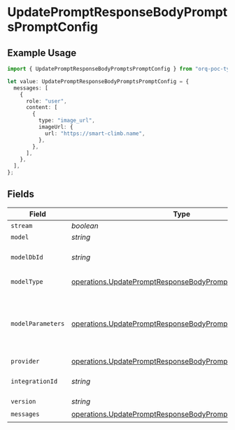 # UpdatePromptResponseBodyPromptsPromptConfig

## Example Usage

```typescript
import { UpdatePromptResponseBodyPromptsPromptConfig } from "orq-poc-typescript-multi-env-version/models/operations";

let value: UpdatePromptResponseBodyPromptsPromptConfig = {
  messages: [
    {
      role: "user",
      content: [
        {
          type: "image_url",
          imageUrl: {
            url: "https://smart-climb.name",
          },
        },
      ],
    },
  ],
};
```

## Fields

| Field                                                                                                                                  | Type                                                                                                                                   | Required                                                                                                                               | Description                                                                                                                            |
| -------------------------------------------------------------------------------------------------------------------------------------- | -------------------------------------------------------------------------------------------------------------------------------------- | -------------------------------------------------------------------------------------------------------------------------------------- | -------------------------------------------------------------------------------------------------------------------------------------- |
| `stream`                                                                                                                               | *boolean*                                                                                                                              | :heavy_minus_sign:                                                                                                                     | N/A                                                                                                                                    |
| `model`                                                                                                                                | *string*                                                                                                                               | :heavy_minus_sign:                                                                                                                     | N/A                                                                                                                                    |
| `modelDbId`                                                                                                                            | *string*                                                                                                                               | :heavy_minus_sign:                                                                                                                     | The id of the resource                                                                                                                 |
| `modelType`                                                                                                                            | [operations.UpdatePromptResponseBodyPromptsModelType](../../models/operations/updatepromptresponsebodypromptsmodeltype.md)             | :heavy_minus_sign:                                                                                                                     | The type of the model                                                                                                                  |
| `modelParameters`                                                                                                                      | [operations.UpdatePromptResponseBodyPromptsModelParameters](../../models/operations/updatepromptresponsebodypromptsmodelparameters.md) | :heavy_minus_sign:                                                                                                                     | Model Parameters: Not all parameters apply to every model                                                                              |
| `provider`                                                                                                                             | [operations.UpdatePromptResponseBodyPromptsProvider](../../models/operations/updatepromptresponsebodypromptsprovider.md)               | :heavy_minus_sign:                                                                                                                     | N/A                                                                                                                                    |
| `integrationId`                                                                                                                        | *string*                                                                                                                               | :heavy_minus_sign:                                                                                                                     | The id of the resource                                                                                                                 |
| `version`                                                                                                                              | *string*                                                                                                                               | :heavy_minus_sign:                                                                                                                     | N/A                                                                                                                                    |
| `messages`                                                                                                                             | [operations.UpdatePromptResponseBodyPromptsMessages](../../models/operations/updatepromptresponsebodypromptsmessages.md)[]             | :heavy_check_mark:                                                                                                                     | N/A                                                                                                                                    |